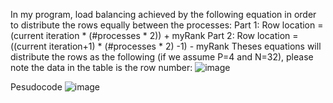 In my program, load balancing achieved by the following equation in order to distribute the rows equally between the processes:
Part 1: 
Row location = (current iteration * (#processes * 2)) + myRank 
Part 2: 
Row location = ((current iteration+1) * (#processes * 2) -1) - myRank 
Theses equations will distribute the rows as the following (if we assume P=4 and N=32), please note the data in the table is the row number:
 ![image](https://github.com/michael-beebe/cs5379-parallel-processing/assets/113784916/218e733d-2c36-4f31-8a28-39d96f9f0691)









Pesudocode
![image](https://github.com/michael-beebe/cs5379-parallel-processing/assets/113784916/10b666a1-c16e-4438-8e08-4d751cafe1b3)
 

